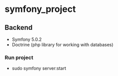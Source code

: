 # symfony_project

## Backend

- Symfony 5.0.2
- Doctrine (php library for working with databases)

### Run project

- sudo symfony server:start